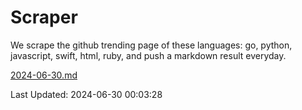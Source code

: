 # Scraper

We scrape the github trending page of these languages: go, python, javascript, swift, html, ruby, and push a markdown result everyday.

[2024-06-30.md](https://github.com/henson/Scraper/blob/master/2024-06-30.md)

Last Updated: 2024-06-30 00:03:28